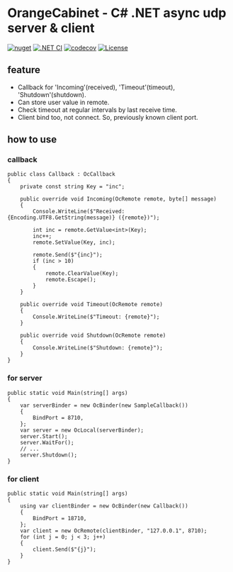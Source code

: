 # OrangeCabinet - C# .NET async udp server & client

[![nuget](https://badgen.net/nuget/v/OrangeCabinet/latest)](https://www.nuget.org/packages/OrangeCabinet/)
[![.NET CI](https://github.com/shigenobu/OrangeCabinet/actions/workflows/ci.yaml/badge.svg?branch=develop)](https://github.com/shigenobu/OrangeCabinet/actions/workflows/ci.yaml)
[![codecov](https://codecov.io/gh/shigenobu/OrangeCabinet/branch/develop/graph/badge.svg?token=RNH9EOC8JF)](https://codecov.io/gh/shigenobu/OrangeCabinet)
[![License](https://img.shields.io/badge/License-Apache%202.0-blue.svg)](https://opensource.org/licenses/Apache-2.0)

## feature

* Callback for 'Incoming'(received), 'Timeout'(timeout), 'Shutdown'(shutdown).
* Can store user value in remote.
* Check timeout at regular intervals by last receive time.
* Client bind too, not connect. So, previously known client port.

## how to use

### callback

    public class Callback : OcCallback
    {
        private const string Key = "inc";
        
        public override void Incoming(OcRemote remote, byte[] message)
        {
            Console.WriteLine($"Received: {Encoding.UTF8.GetString(message)} ({remote})");
            
            int inc = remote.GetValue<int>(Key);
            inc++;
            remote.SetValue(Key, inc);
            
            remote.Send($"{inc}");
            if (inc > 10)
            {
                remote.ClearValue(Key);
                remote.Escape();
            }
        }

        public override void Timeout(OcRemote remote)
        {
            Console.WriteLine($"Timeout: {remote}");
        }

        public override void Shutdown(OcRemote remote)
        {
            Console.WriteLine($"Shutdown: {remote}");
        }
    }

### for server

    public static void Main(string[] args)
    {
        var serverBinder = new OcBinder(new SampleCallback())
        {
            BindPort = 8710,
        };
        var server = new OcLocal(serverBinder);
        server.Start();
        server.WaitFor();
        // ...
        server.Shutdown();
    }

### for client

    public static void Main(string[] args)
    {
        using var clientBinder = new OcBinder(new Callback())
        {
            BindPort = 18710,
        };
        var client = new OcRemote(clientBinder, "127.0.0.1", 8710);
        for (int j = 0; j < 3; j++)
        {
            client.Send($"{j}");
        }
    }
